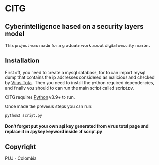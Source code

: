 # CITG
## Cyberintelligence based on a security layers model

This project was made for a graduate work about digital security master.

## Installation
First off, you need to create a mysql database, for to can import mysql dump that contains the ip addresses considered as malicious and checked by [Virus Total](https://www.virustotal.com/gui/home/upload). Then you need to install the python required dependencies, and finally you should to can run the main script called script.py.

CITG requires [Python](https://www.python.org/) v3.9+ to run.

Once made the previous steps you can run:

```python
python3 script.py
```

#### Don't forget put your own api key generated from virus total page and replace it in apykey keyword inside of script.py

## Copyright

PUJ - Colombia


